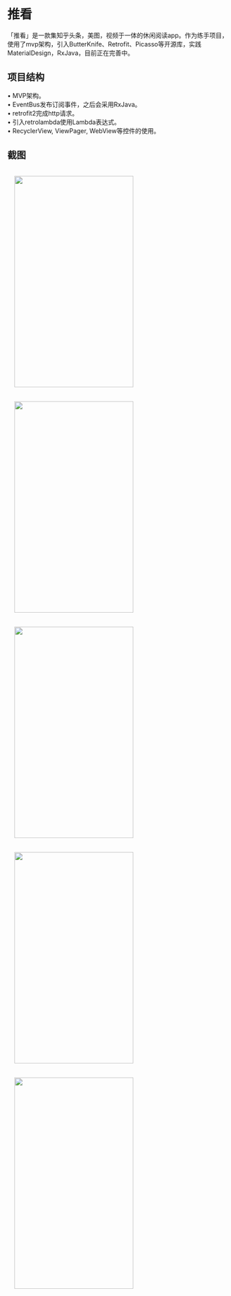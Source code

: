 # 推看
「推看」是一款集知乎头条，美图，视频于一体的休闲阅读app。作为练手项目，使用了mvp架构，引入ButterKnife、Retrofit、Picasso等开源库，实践MaterialDesign，RxJava，目前正在完善中。
## 项目结构
•	MVP架构。<Br>
•	EventBus发布订阅事件，之后会采用RxJava。<Br>
•	retrofit2完成http请求。<Br>
•	引入retrolambda使用Lambda表达式。<Br>
•	RecyclerView, ViewPager, WebView等控件的使用。<Br>
## 截图
 <img src="https://github.com/homcin/ZhifuNews/blob/master/sreenshot/1.png" width = "270" height = "480" align=center hspace="16" vspace="16"/>
 <img src="https://github.com/homcin/ZhifuNews/blob/master/img/2.png" width = "270" height = "480" align=center hspace="16" vspace="16"/>
 <img src="https://github.com/homcin/ZhifuNews/blob/master/img/3.png" width = "270" height = "480" align=center hspace="16" vspace="16"/>
 <img src="https://github.com/homcin/ZhifuNews/blob/master/img/5.png" width = "270" height = "480" align=center hspace="16" vspace="16"/>
 <img src="https://github.com/homcin/ZhifuNews/blob/master/img/4.png" width = "270" height = "480" align=center hspace="16" vspace="16"/>

